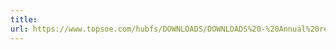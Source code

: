 ```yaml
---
title: 
url: https://www.topsoe.com/hubfs/DOWNLOADS/DOWNLOADS%20-%20Annual%20reports/2021/Topsoe_Annual%20Report%202021.pdf
---
```


